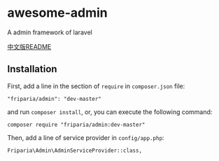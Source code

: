 # awesome-admin
A admin framework of laravel

[中文版README](https://github.com/friparia/awesome-admin/blob/master/README.chs.md)


## Installation

First, add a line in the section of `require` in `composer.json` file:

    "friparia/admin": "dev-master"
    
and run `composer install`, or, you can execute the following command:
    
    composer require "friparia/admin:dev-master"

Then, add a line of service provider in `config/app.php`:
    
    Friparia\Admin\AdminServiceProvider::class,
